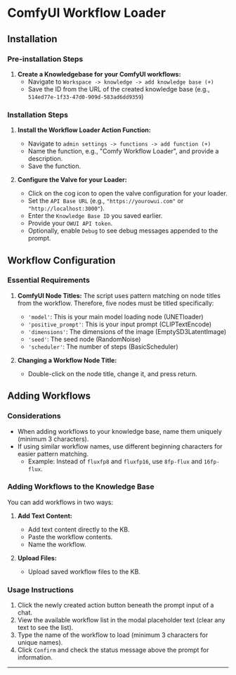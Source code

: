 # ComfyUI Workflow Loader

## Installation

### Pre-installation Steps
1. **Create a Knowledgebase for your ComfyUI workflows:**
   - Navigate to `Workspace -> knowledge -> add knowledge base (+)`
   - Save the ID from the URL of the created knowledge base (e.g., `514ed77e-1f33-47d0-909d-583ad6dd9359`)

### Installation Steps
1. **Install the Workflow Loader Action Function:**
   - Navigate to `admin settings -> functions -> add function (+)`
   - Name the function, e.g., "Comfy Workflow Loader", and provide a description.
   - Save the function.

2. **Configure the Valve for your Loader:**
   - Click on the cog icon to open the valve configuration for your loader.
   - Set the `API Base URL` (e.g., `"https://yourowui.com"` or `"http://localhost:3000"`).
   - Enter the `Knowledge Base ID` you saved earlier.
   - Provide your `OWUI API token`.
   - Optionally, enable `Debug` to see debug messages appended to the prompt.

## Workflow Configuration

### Essential Requirements
1. **ComfyUI Node Titles:** The script uses pattern matching on node titles from the workflow. Therefore, five nodes must be titled specifically:
   - `'model'`: This is your main model loading node (UNETloader)
   - `'positive_prompt'`: This is your input prompt (CLIPTextEncode)
   - `'dimensions'`: The dimensions of the image (EmptySD3LatentImage)
   - `'seed'`: The seed node (RandomNoise)
   - `'scheduler'`: The number of steps (BasicScheduler)

2. **Changing a Workflow Node Title:**
   - Double-click on the node title, change it, and press return.

## Adding Workflows

### Considerations
- When adding workflows to your knowledge base, name them uniquely (minimum 3 characters).
- If using similar workflow names, use different beginning characters for easier pattern matching.
  - Example: Instead of `fluxfp8` and `fluxfp16`, use `8fp-flux` and `16fp-flux`.

### Adding Workflows to the Knowledge Base
You can add workflows in two ways:
1. **Add Text Content:**
   - Add text content directly to the KB.
   - Paste the workflow contents.
   - Name the workflow.

2. **Upload Files:**
   - Upload saved workflow files to the KB.

### Usage Instructions
1. Click the newly created action button beneath the prompt input of a chat.
2. View the available workflow list in the modal placeholder text (clear any text to see the list).
3. Type the name of the workflow to load (minimum 3 characters for unique names).
4. Click `Confirm` and check the status message above the prompt for information.

---